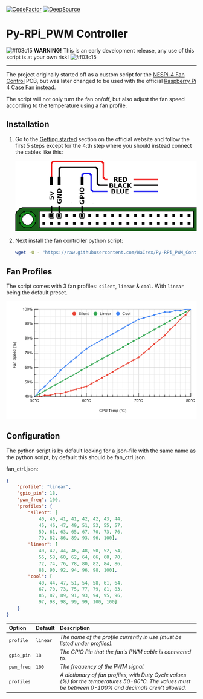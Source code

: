 [![CodeFactor](https://www.codefactor.io/repository/github/wacrex/py-rpi_pwm_controller/badge)](https://www.codefactor.io/repository/github/wacrex/py-rpi_pwm_controller) [![DeepSource](https://deepsource.io/gh/WaCrex/Py-RPi_PWM_Controller.svg/?label=active+issues&show_trend=true)](https://deepsource.io/gh/WaCrex/Py-RPi_PWM_Controller/?ref=repository-badge)

# Py-RPi_PWM Controller

![#f03c15](https://via.placeholder.com/15/f03c15/000000?text=+) __WARNING!__ This is an early development release, any use of this script is at your own risk! ![#f03c15](https://via.placeholder.com/15/f03c15/000000?text=+)

---

The project originally started off as a custom script for the [NESPi-4 Fan Control](https://mini-mods.com/product/nespi-4-fan-control/) PCB,
but was later changed to be used with the official [Raspberry Pi 4 Case Fan](https://www.raspberrypi.org/products/raspberry-pi-4-case-fan/) instead.

The script will not only turn the fan on/off, but also adjust the fan speed according to the temperature using a fan profile.

## Installation

1. Go to the [Getting started](https://www.raspberrypi.org/products/raspberry-pi-4-case-fan/) section on the official website and follow the first 5 steps except for the 4:th step where you should instead connect the cables like this:

   ![Fan Pinout](pinout.png)

2. Next install the fan controller python script:

   ```bash
   wget -O - "https://raw.githubusercontent.com/WaCrex/Py-RPi_PWM_Controller/master/install.sh" | sudo bash
   ```

## Fan Profiles

The script comes with 3 fan profiles: `silent`, `linear` & `cool`. With `linear` being the default preset.

![Fan Profiles](fan_profiles.png)

## Configuration

The python script is by default looking for a json-file with the same name as the python script, by default this should be fan_ctrl.json.

fan_ctrl.json:

```json
{
    "profile": "linear",
    "gpio_pin": 18,
    "pwm_freq": 100,
    "profiles": {
        "silent": [
            40, 40, 41, 41, 42, 42, 43, 44,
            45, 46, 47, 49, 51, 53, 55, 57,
            59, 61, 63, 65, 67, 70, 73, 76,
            79, 82, 86, 89, 93, 96, 100],
        "linear": [
            40, 42, 44, 46, 48, 50, 52, 54,
            56, 58, 60, 62, 64, 66, 68, 70,
            72, 74, 76, 78, 80, 82, 84, 86,
            88, 90, 92, 94, 96, 98, 100],
        "cool": [
            40, 44, 47, 51, 54, 58, 61, 64,
            67, 70, 73, 75, 77, 79, 81, 83,
            85, 87, 89, 91, 93, 94, 95, 96,
            97, 98, 98, 99, 99, 100, 100]
    }
}
```

|Option|Default|Description|
|:-|:-|:-|
|`profile`|`linear`|*The name of the profile currently in use (must be listed under profiles).*|
|`gpio_pin`|`18`|*The GPIO Pin that the fan's PWM cable is connected to.*|
|`pwm_freq`|`100`|*The frequency of the PWM signal.*|
|`profiles`||*A dictionary of fan profiles, with Duty Cycle values (%) for the temperatures 50-80°C. The values must be between 0-100% and decimals aren't allowed.*|
